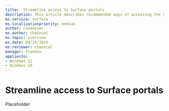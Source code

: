 ```yaml
---
title:  Streamline access to Surface portals
description: This article describes recommended ways of accessing the Surface Support Portal and the Surface Management Portal
ms.service: surface
ms.localizationpriority: medium
author: coveminer
ms.author: chauncel
ms.topic: overview
ms.date: 04/25/2024
ms.reviewer: chauncel
manager: frankbu
appliesto:
- Windows 11
- Windows 10
---
```


# Streamline access to Surface portals

Placeholder